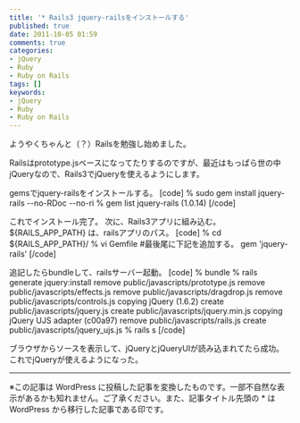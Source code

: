 ```yaml
---
title: '* Rails3 jquery-railsをインストールする'
published: true
date: 2011-10-05 01:59
comments: true
categories:
- jQuery
- Ruby
- Ruby on Rails
tags: []
keywords:
- jQuery
- Ruby
- Ruby on Rails
---
```

ようやくちゃんと（？）Railsを勉強し始めました。

Railsはprototype.jsベースになってたりするのですが、最近はもっぱら世の中jQueryなので、Rails3でjQueryを使えるようにします。

gemsでjquery-railsをインストールする。
[code]
% sudo gem install jquery-rails --no-RDoc --no-ri
% gem list
jquery-rails (1.0.14)
[/code]

これでインストール完了。
次に、Rails3アプリに組み込む。
${RAILS_APP_PATH} は、railsアプリのパス。
[code]
% cd ${RAILS_APP_PATH}/
% vi Gemfile
#最後尾に下記を追加する。
gem 'jquery-rails'
[/code]

追記したらbundleして、railsサーバー起動。
[code]
% bundle
% rails generate jquery:install
     remove  public/javascripts/prototype.js
     remove  public/javascripts/effects.js
     remove  public/javascripts/dragdrop.js
     remove  public/javascripts/controls.js
     copying  jQuery (1.6.2)
     create  public/javascripts/jquery.js
     create  public/javascripts/jquery.min.js
     copying  jQuery UJS adapter (c00a97)
     remove  public/javascripts/rails.js
     create  public/javascripts/jquery_ujs.js
% rails s
[/code]

ブラウザからソースを表示して、jQueryとjQueryUIが読み込まれてたら成功。
これでjQueryが使えるようになった。

---
※この記事は WordPress に投稿した記事を変換したものです。一部不自然な表示があるかも知れません。ご了承ください。また、記事タイトル先頭の * は WordPress から移行した記事である印です。
